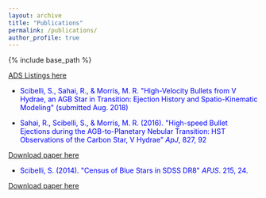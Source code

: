 ```yaml
---
layout: archive
title: "Publications"
permalink: /publications/
author_profile: true
---
```


{% include base_path %}

[ADS Listings here](https://ui.adsabs.harvard.edu/#search/filter_author_facet_hier_fq_author=AND&filter_author_facet_hier_fq_author=author_facet_hier%3A%220%2FScibelli%2C%20S%22&fq=%7B!type%3Daqp%20v%3D%24fq_author%7D&fq_author=(author_facet_hier%3A%220%2FScibelli%2C%20S%22)&q=%20%20author%3A%22Scibelli%22&sort=date%20desc%2C%20bibcode%20desc&p_=0)

* <font color="blue">  Scibelli, S., Sahai, R., & Morris, M. R. &quot;High-Velocity Bullets from V Hydrae, an AGB Star in Transition: Ejection History and Spatio-Kinematic Modeling&quot; (submitted Aug. 2018) </font>


* <font color="blue">  Sahai, R., Scibelli, S., & Morris, M. R. (2016). &quot;High-speed Bullet Ejections during the AGB-to-Planetary Nebular Transition: HST Observations of the Carbon Star, V Hydrae&quot; <i>ApJ</i>, 827, 92   </font>

[Download paper here](http://samscibelli.github.io/files/Vhya_apj_827_2_92.pdf)

* <font color="blue"> Scibelli, S. (2014). &quot;Census of Blue Stars in SDSS DR8&quot; <i>APJS</i>. 215, 24. </font>

[Download paper here](http://samscibelli.github.io/files/Vhya_apj_827_2_92.pdf)

